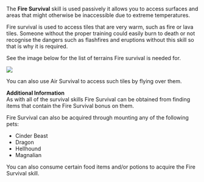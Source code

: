 The **Fire Survival** skill is used passively it allows you to access surfaces and areas that might otherwise be inaccessible due to extreme temperatures.

Fire survival is used to access tiles that are very warm, such as fire or lava tiles. Someone without the proper training could easily burn to death or not recognise the dangers such as flashfires and eruptions without this skill so that is why it is required.

See the image below for the list of terrains Fire survival is needed for.

[![](https://lohcdn.com/images/t_survival.png)](https://lohcdn.com/images/survival.png)

You can also use Air Survival to access such tiles by flying over them.

**Additional Information**  
As with all of the survival skills Fire Survival can be obtained from finding items that contain the Fire Survival bonus on them.

Fire Survival can also be acquired through mounting any of the following pets:

*   Cinder Beast
*   Dragon
*   Hellhound
*   Magnalian

You can also consume certain food items and/or potions to acquire the Fire Survival skill.